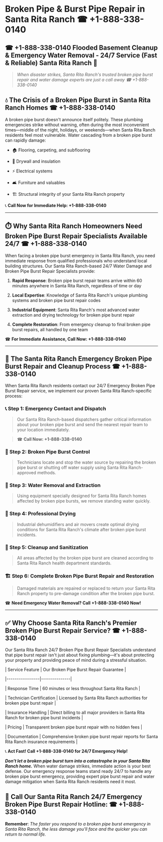 # Broken Pipe & Burst Pipe Repair in Santa Rita Ranch ☎ +1-888-338-0140  
## ☎ +1-888-338-0140 Flooded Basement Cleanup & Emergency Water Removal - 24/7 Service (Fast & Reliable) Santa Rita Ranch 🚨  

> *When disaster strikes, Santa Rita Ranch's trusted broken pipe burst repair and water damage experts are just a call away ☎ +1-888-338-0140*  

## 💧 The Crisis of a Broken Pipe Burst in Santa Rita Ranch Homes ☎ +1-888-338-0140  

A broken pipe burst doesn't announce itself politely. These plumbing emergencies strike without warning, often during the most inconvenient times—middle of the night, holidays, or weekends—when Santa Rita Ranch residents feel most vulnerable. Water cascading from a broken pipe burst can rapidly damage:  

* 🏠 Flooring, carpeting, and subflooring  
* 🧱 Drywall and insulation  
* ⚡ Electrical systems  
* 🛋️ Furniture and valuables  
* 🏗️ Structural integrity of your Santa Rita Ranch property  

📞 **Call Now for Immediate Help: +1-888-338-0140**  

---  

## ⏱️ Why Santa Rita Ranch Homeowners Need Broken Pipe Burst Repair Specialists Available 24/7 ☎ +1-888-338-0140  

When facing a broken pipe burst emergency in Santa Rita Ranch, you need immediate response from qualified professionals who understand local building structures. Our Santa Rita Ranch-based 24/7 Water Damage and Broken Pipe Burst Repair Specialists provide:  

1. **Rapid Response**: Broken pipe burst repair teams arrive within 60 minutes anywhere in Santa Rita Ranch, regardless of time or day  
2. **Local Expertise**: Knowledge of Santa Rita Ranch's unique plumbing systems and broken pipe burst repair codes  
3. **Industrial Equipment**: Santa Rita Ranch's most advanced water extraction and drying technology for broken pipe burst repair  
4. **Complete Restoration**: From emergency cleanup to final broken pipe burst repairs, all handled by one team  

☎ **For Immediate Assistance, Call Now: +1-888-338-0140**  

---  

## 🔧 The Santa Rita Ranch Emergency Broken Pipe Burst Repair and Cleanup Process ☎ +1-888-338-0140  

When Santa Rita Ranch residents contact our 24/7 Emergency Broken Pipe Burst Repair service, we implement our proven Santa Rita Ranch-specific process:  

### 📞 Step 1: Emergency Contact and Dispatch  
> Our Santa Rita Ranch-based dispatchers gather critical information about your broken pipe burst and send the nearest repair team to your location immediately.  
> ☎ **Call Now: +1-888-338-0140**  

### 🚿 Step 2: Broken Pipe Burst Control  
> Technicians locate and stop the water source by repairing the broken pipe burst or shutting off water supply using Santa Rita Ranch-approved methods.  

### 🌊 Step 3: Water Removal and Extraction  
> Using equipment specially designed for Santa Rita Ranch homes affected by broken pipe bursts, we remove standing water quickly.  

### 💨 Step 4: Professional Drying  
> Industrial dehumidifiers and air movers create optimal drying conditions for Santa Rita Ranch's climate after broken pipe burst incidents.  

### 🧼 Step 5: Cleanup and Sanitization  
> All areas affected by the broken pipe burst are cleaned according to Santa Rita Ranch health department standards.  

### 🏗️ Step 6: Complete Broken Pipe Burst Repair and Restoration  
> Damaged materials are repaired or replaced to return your Santa Rita Ranch property to pre-damage condition after the broken pipe burst.  

☎ **Need Emergency Water Removal? Call +1-888-338-0140 Now!**  

---  

## ✅ Why Choose Santa Rita Ranch's Premier Broken Pipe Burst Repair Service? ☎ +1-888-338-0140  

Our Santa Rita Ranch 24/7 Broken Pipe Burst Repair Specialists understand that pipe burst repair isn't just about fixing plumbing—it's about protecting your property and providing peace of mind during a stressful situation.  

| Service Feature | Our Broken Pipe Burst Repair Guarantee |  
|-----------------|---------------|  
| Response Time | 60 minutes or less throughout Santa Rita Ranch |  
| Technician Certification | Licensed by Santa Rita Ranch authorities for broken pipe burst repair |  
| Insurance Handling | Direct billing to all major providers in Santa Rita Ranch for broken pipe burst incidents |  
| Pricing | Transparent broken pipe burst repair with no hidden fees |  
| Documentation | Comprehensive broken pipe burst repair reports for Santa Rita Ranch insurance requirements |  

📞 **Act Fast! Call +1-888-338-0140 for 24/7 Emergency Help!**  

***Don't let a broken pipe burst turn into a catastrophe in your Santa Rita Ranch home.*** When water damage strikes, immediate action is your best defense. Our emergency response teams stand ready 24/7 to handle any broken pipe burst emergency, providing expert pipe burst repair and water damage mitigation when Santa Rita Ranch residents need it most.  

## 📱 Call Our Santa Rita Ranch 24/7 Emergency Broken Pipe Burst Repair Hotline: ☎ +1-888-338-0140  

**Remember**: *The faster you respond to a broken pipe burst emergency in Santa Rita Ranch, the less damage you'll face and the quicker you can return to normal life.*
